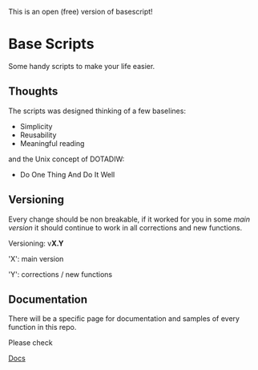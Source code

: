 This is an open (free) version of basescript!

# Base Scripts 

Some handy scripts to make your life easier. 

## Thoughts

The scripts was designed thinking of a few baselines:

- Simplicity
- Reusability
- Meaningful reading

and the Unix concept of DOTADIW:
- Do One Thing And Do It Well

## Versioning

Every change should be non breakable, if it worked for you in some *main version* it should continue to work in all corrections and new functions.

Versioning: v**X.Y**

'X': main version

'Y': corrections / new functions

## Documentation

There will be a specific page for documentation and samples of every function in this repo.

Please check

[Docs](https://github.com/evertramos/basescript/blob/master/docs/README.md)

